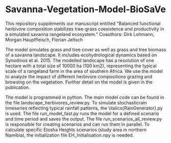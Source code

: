 # Savanna-Vegetation-Model-BioSaVe

This repository supplements our manuscript entitled "Balanced functional herbivore composition stabilizes tree-grass coexistence and productivity in a simulated savanna rangeland ecosystem."
Coauthors: Dirk Lohmann, Morgan Hauptfleisch, Florian Jeltsch

The model simulates grass and tree cover as well as grass and tree biomass of a savanna landscape. It includes ecohydrological dynamics based on Synodinos et al. 2015. The modelled landscape has a resolution of one hectare with a total size of 10000 ha (100 km2), representing the typical scale of a rangeland farm in the area of southern Africa. We use the model to analyze the impact of different herbivore compositions grazing and browsing on the vegetation. Further detail on the model is given in the publication.  

The model is programmed in python. The main model code can be found in the file landscape_herbivores_review.py. To simulate stochasticrain timeseries reflecting typical rainfall patterns, the \italics{RainGenerator}.py is used. The file run_model_fast.py runs the model for a defined scenario and time period and saves the output. The file run_scenarios_all_review.py is responsible for creating scenarios and can run them in parallel. To calculate specific Etosha Heights scenarios (study area in northern Namibia), the initialization file EH_Initialisation.npy is needed.
